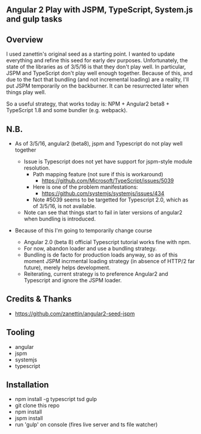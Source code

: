 ## Angular 2 Play with JSPM, TypeScript, System.js and gulp tasks

## Overview

I used zanettin's original seed as a starting point.  I wanted to update everything and
refine this seed for early dev purposes.  Unfortunately, the state of the libraries as
of 3/5/16 is that they don't play well.  In particular, JSPM and TypeScript don't play
well enough together.  Because of this, and due to the fact that bundling (and not
incremental loading) are a reality, I'll put JSPM temporarily on the backburner.  It
can be resurrected later when things play well.

So a useful strategy, that works today is:  NPM + Angular2 beta8 + TypeScript 1.8 and
some bundler (e.g. webpack).

## N.B.
- As of 3/5/16, angular2 (beta8), jspm and Typescript do not play well together
  - Issue is Typescript does not yet have support for jspm-style module resolution.
    - Path mapping feature (not sure if this is workaround)
      - https://github.com/Microsoft/TypeScript/issues/5039
    - Here is one of the problem manifestations:
      - https://github.com/systemjs/systemjs/issues/434
    - Note #5039 seems to be targetted for Typescript 2.0, which as of 3/5/16, is
      not available.
  - Note can see that things start to fail in later versions of angular2
    when bundling is introduced.

- Because of this I'm going to temporarily change course
    - Angular 2.0 (beta 8) official Typescript tutorial works fine with npm.
    - For now, abandon loader and use a bundling strategy.
    - Bundling is de facto for production loads anyway, so as of this moment
      JSPM incrmental loading strategy (in absence of HTTP/2 far future),
      merely helps development.
    - Reiterating, current strategy is to preference Angular2 and Typescript
      and ignore the JSPM loader.
 
## Credits & Thanks
- https://github.com/zanettin/angular2-seed-jspm

## Tooling
- angular
- jspm
- systemjs
- typescript

## Installation
- npm install -g typescript tsd gulp
- git clone this repo
- npm install
- jspm install
- run 'gulp' on console (fires live server and ts file watcher)
